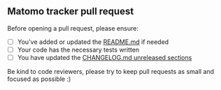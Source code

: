 ## Matomo tracker pull request

Before opening a pull request, please ensure:

- [ ] You've added or updated the [README.md](../blob/main/README.md) if needed
- [ ] Your code has the necessary tests written
- [ ] You have updated the [CHANGELOG.md unreleased sections](../blob/main/CHANGELOG.md)

Be kind to code reviewers, please try to keep pull requests as small and focused as possible :)
